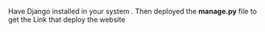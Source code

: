 Have Django installed in your system .
Then deployed the **manage.py** file to get the Link that deploy the website
